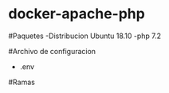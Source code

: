<h1> docker-apache-php</h1>

#Paquetes
-Distribucion Ubuntu 18.10
-php 7.2

#Archivo de configuracion
- .env


#Ramas 